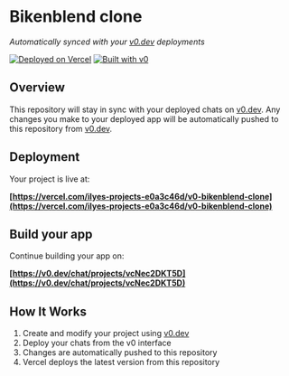 # Bikenblend clone

*Automatically synced with your [v0.dev](https://v0.dev) deployments*

[![Deployed on Vercel](https://img.shields.io/badge/Deployed%20on-Vercel-black?style=for-the-badge&logo=vercel)](https://vercel.com/ilyes-projects-e0a3c46d/v0-bikenblend-clone)
[![Built with v0](https://img.shields.io/badge/Built%20with-v0.dev-black?style=for-the-badge)](https://v0.dev/chat/projects/vcNec2DKT5D)

## Overview

This repository will stay in sync with your deployed chats on [v0.dev](https://v0.dev).
Any changes you make to your deployed app will be automatically pushed to this repository from [v0.dev](https://v0.dev).

## Deployment

Your project is live at:

**[https://vercel.com/ilyes-projects-e0a3c46d/v0-bikenblend-clone](https://vercel.com/ilyes-projects-e0a3c46d/v0-bikenblend-clone)**

## Build your app

Continue building your app on:

**[https://v0.dev/chat/projects/vcNec2DKT5D](https://v0.dev/chat/projects/vcNec2DKT5D)**

## How It Works

1. Create and modify your project using [v0.dev](https://v0.dev)
2. Deploy your chats from the v0 interface
3. Changes are automatically pushed to this repository
4. Vercel deploys the latest version from this repository
